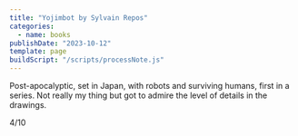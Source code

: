 ```yaml
---
title: "Yojimbot by Sylvain Repos"
categories:
  - name: books
publishDate: "2023-10-12"
template: page
buildScript: "/scripts/processNote.js"
---
```


Post-apocalyptic, set in Japan, with robots and surviving humans, first in a series. Not really my thing but got to admire the level of details in the drawings.

4/10
